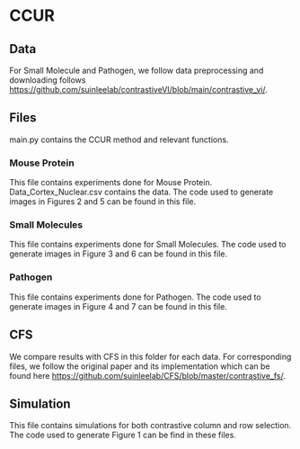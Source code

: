 # CCUR

## Data 
For Small Molecule and Pathogen, we follow data preprocessing and downloading follows https://github.com/suinleelab/contrastiveVI/blob/main/contrastive_vi/. 

## Files
main.py contains the CCUR method and relevant functions.

### Mouse Protein
This file contains experiments done for Mouse Protein. Data_Cortex_Nuclear.csv contains the data. The code used to generate images in Figures 2 and 5 can be found in this file.

### Small Molecules
This file contains experiments done for Small Molecules. The code used to generate images in Figure 3 and 6 can be found in this file.

### Pathogen
This file contains experiments done for Pathogen. The code used to generate images in Figure 4 and 7 can be found in this file.


## CFS
We compare results with CFS in this folder for each data. For corresponding files, we follow the original paper and its implementation which can be found here https://github.com/suinleelab/CFS/blob/master/contrastive_fs/.

## Simulation
This file contains simulations for both contrastive column and row selection. The code used to generate Figure 1 can be find in these files.





